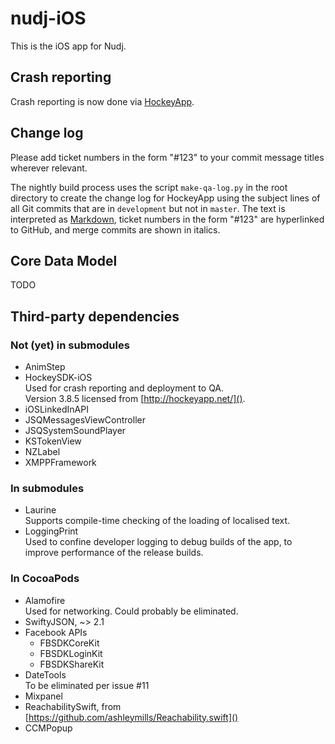 # nudj-iOS

This is the iOS app for Nudj.

## Crash reporting

Crash reporting is now done via [HockeyApp](http://hockeyapp.net/).

## Change log

Please add ticket numbers in the form "#123" to your commit message titles wherever relevant.

The nightly build process uses the script `make-qa-log.py` in the root directory to create the change log for HockeyApp using the subject lines of all Git commits that are in `development` but not in `master`. The text is interpreted as [Markdown](http://daringfireball.net/projects/markdown/syntax), ticket numbers in the form "#123" are hyperlinked to GitHub, and merge commits are shown in italics.

## Core Data Model

TODO

## Third-party dependencies

### Not (yet) in submodules

* AnimStep
* HockeySDK-iOS  
  Used for crash reporting and deployment to QA.  
  Version 3.8.5 licensed from [http://hockeyapp.net/]().
* iOSLinkedInAPI
* JSQMessagesViewController
* JSQSystemSoundPlayer
* KSTokenView
* NZLabel
* XMPPFramework

### In submodules

* Laurine  
  Supports compile-time checking of the loading of localised text.
* LoggingPrint  
  Used to confine developer logging to debug builds of the app, to improve performance of the release builds.

### In CocoaPods

* Alamofire  
  Used for networking. Could probably be eliminated.
* SwiftyJSON, ~> 2.1
* Facebook APIs
	* FBSDKCoreKit
	* FBSDKLoginKit
	* FBSDKShareKit
* DateTools  
  To be eliminated per issue #11
* Mixpanel
* ReachabilitySwift, from [https://github.com/ashleymills/Reachability.swift]()
* CCMPopup
